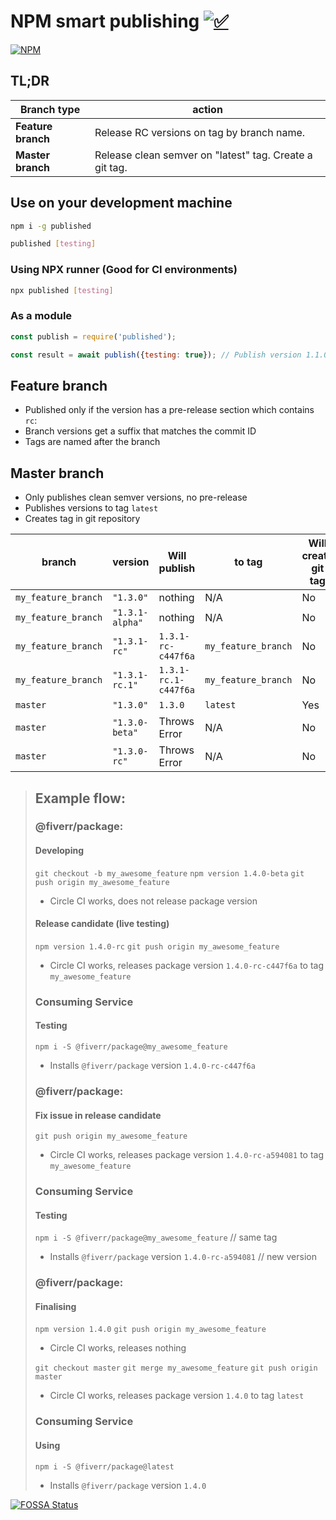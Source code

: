 # NPM smart publishing [![:white_check_mark:](https://circleci.com/gh/fiverr/published.svg?style=svg&circle-token=c887f45cd0a168ce3a1a304923f92bff11cccd81)](https://circleci.com/gh/fiverr/published)

[![NPM](https://nodei.co/npm/published.png)](https://www.npmjs.com/package/published)

## TL;DR
| Branch type | action |
| --- | --- |
| **Feature branch** | Release RC versions on tag by branch name. |
| **Master branch** | Release clean semver on "latest" tag. Create a git tag. |

## Use on your development machine
```sh
npm i -g published

published [testing]
```

### Using NPX runner (Good for CI environments)
```sh
npx published [testing]
```

### As a module
```js
const publish = require('published');

const result = await publish({testing: true}); // Publish version 1.1.0 to tag latest.
```

## Feature branch
- Published only if the version has a pre-release section which contains `rc`:
- Branch versions get a suffix that matches the commit ID
- Tags are named after the branch

## Master branch
- Only publishes clean semver versions, no pre-release
- Publishes versions to tag `latest`
- Creates tag in git repository

| branch | version | Will publish | to tag | Will create git tag |
| --- | --- | --- | --- | --- |
| `my_feature_branch` | `"1.3.0"` | nothing | N/A | No
| `my_feature_branch` | `"1.3.1-alpha"` | nothing | N/A | No
| `my_feature_branch` | `"1.3.1-rc"` | `1.3.1-rc-c447f6a` | `my_feature_branch` | No
| `my_feature_branch` | `"1.3.1-rc.1"` | `1.3.1-rc.1-c447f6a` | `my_feature_branch` | No
| `master` | `"1.3.0"` | `1.3.0` | `latest` | Yes
| `master` | `"1.3.0-beta"` | Throws Error | N/A | No
| `master` | `"1.3.0-rc"` | Throws Error | N/A | No

> ## Example flow:
>
> ### @fiverr/package:
> #### Developing
> `git checkout -b my_awesome_feature`
> `npm version 1.4.0-beta`
> `git push origin my_awesome_feature`
> - Circle CI works, does not release package version
>
> #### Release candidate (live testing)
> `npm version 1.4.0-rc`
> `git push origin my_awesome_feature`
> - Circle CI works, releases package version `1.4.0-rc-c447f6a` to tag `my_awesome_feature`
>
> ### Consuming Service
> #### Testing
> `npm i -S @fiverr/package@my_awesome_feature`
> - Installs `@fiverr/package` version `1.4.0-rc-c447f6a`
>
> ### @fiverr/package:
> #### Fix issue in release candidate
> `git push origin my_awesome_feature`
> - Circle CI works, releases package version `1.4.0-rc-a594081` to tag `my_awesome_feature`
>
> ### Consuming Service
> #### Testing
> `npm i -S @fiverr/package@my_awesome_feature` // same tag
> - Installs `@fiverr/package` version `1.4.0-rc-a594081` // new version
>
> ### @fiverr/package:
> #### Finalising
> `npm version 1.4.0`
> `git push origin my_awesome_feature`
> - Circle CI works, releases nothing
>
> `git checkout master`
> `git merge my_awesome_feature`
> `git push origin master`
> - Circle CI works, releases package version `1.4.0` to tag `latest`
>
> ### Consuming Service
> #### Using
> `npm i -S @fiverr/package@latest`
> - Installs `@fiverr/package` version `1.4.0`

[![FOSSA Status](https://app.fossa.io/api/projects/git%2Bgithub.com%2Ffiverr%2Fpublished.svg?type=large)](https://app.fossa.io/projects/git%2Bgithub.com%2Ffiverr%2Fpublished?ref=badge_large)
